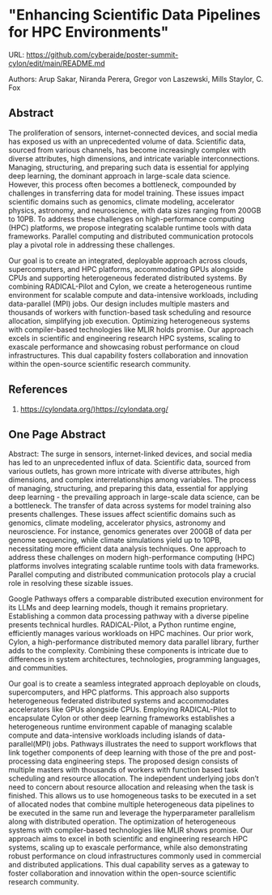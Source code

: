 
# "Enhancing Scientific Data Pipelines for HPC Environments"

URL: <https://github.com/cyberaide/poster-summit-cylon/edit/main/README.md>

Authors: Arup Sakar,  Niranda Perera, Gregor von Laszewski, Mills Staylor, C. Fox

## Abstract

The proliferation of sensors, internet-connected devices, and social media has exposed us with an unprecedented volume of data. Scientific data, sourced from various channels, has become increasingly complex with diverse attributes, high dimensions, and intricate variable interconnections. Managing, structuring, and preparing such data is essential for applying deep learning, the dominant approach in large-scale data science. However, this process often becomes a bottleneck, compounded by challenges in transferring data for model training. These issues impact scientific domains such as genomics, climate modeling, accelerator physics, astronomy, and neuroscience, with data sizes ranging from 200GB to 10PB. To address these challenges on high-performance computing (HPC) platforms, we propose integrating scalable runtime tools with data frameworks. Parallel computing and distributed communication protocols play a pivotal role in addressing these challenges.

Our goal is to create an integrated, deployable approach across clouds, supercomputers, and HPC platforms, accommodating GPUs alongside CPUs and supporting heterogeneous federated distributed systems. By combining RADICAL-Pilot and Cylon, we create a heterogeneous runtime environment for scalable compute and data-intensive workloads, including data-parallel (MPI) jobs. Our design includes multiple masters and thousands of workers with function-based task scheduling and resource allocation, simplifying job execution. Optimizing heterogeneous systems with compiler-based technologies like MLIR holds promise. Our approach excels in scientific and engineering research HPC systems, scaling to exascale performance and showcasing robust performance on cloud infrastructures. This dual capability fosters collaboration and innovation within the open-source scientific research community.

## References

1. <https://cylondata.org/)https://cylondata.org/>

## One Page Abstract

Abstract: The surge in sensors, internet-linked devices, and social media has led to an unprecedented influx of data. Scientific data, sourced from various outlets, has grown more intricate with diverse attributes, high dimensions, and complex interrelationships among variables. The process of managing, structuring, and preparing this data, essential for applying deep learning - the prevailing approach in large-scale data science, can be a bottleneck. The transfer of data across systems for model training also presents challenges. These issues affect scientific domains such as genomics, climate modeling, accelerator physics, astronomy and neuroscience. For instance, genomics generates over 200GB of data per genome sequencing, while climate simulations yield up to 10PB, necessitating more efficient data analysis techniques. One approach to address these challenges on modern high-performance computing (HPC) platforms involves integrating scalable runtime tools with data frameworks. Parallel computing and distributed communication protocols play a crucial role in resolving these sizable issues.

Google Pathways offers a comparable distributed execution environment for its LLMs and deep learning models, though it remains proprietary. Establishing a common data processing pathway with a diverse pipeline presents technical hurdles. RADICAL-Pilot, a Python runtime engine, efficiently manages various workloads on HPC machines. Our prior work, Cylon, a high-performance distributed memory data parallel library, further adds to the complexity. Combining these components is intricate due to differences in system architectures, technologies, programming languages, and communities.

Our goal is to create a seamless integrated approach deployable on clouds, supercomputers, and HPC platforms. This approach also supports heterogeneous federated distributed systems and accommodates accelerators like GPUs alongside CPUs. Employing RADICAL-Pilot to encapsulate Cylon or other deep learning frameworks establishes a heterogeneous runtime environment capable of managing scalable compute and data-intensive workloads including islands of data-parallel(MPI) jobs. Pathways illustrates the need to support workflows that link together components of deep learning with those of the pre and post-processing data engineering steps. The proposed design consists of multiple masters with thousands of workers with function based task scheduling and resource allocation. The independent underlying jobs don’t need to concern about resource allocation and releasing when the task is finished. This allows us to use homogeneous tasks to be executed in a set of allocated nodes that combine multiple heterogeneous data pipelines to be executed in the same run and leverage the hyperparameter parallelism along with distributed operation. The optimization of heterogeneous systems with compiler-based technologies like MLIR shows promise. Our approach aims to excel in both scientific and engineering research HPC systems, scaling up to exascale performance, while also demonstrating robust performance on cloud infrastructures commonly used in commercial and distributed applications. This dual capability serves as a gateway to foster collaboration and innovation within the open-source scientific research community.
